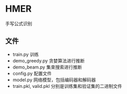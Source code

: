 # HMER
手写公式识别
## 文件
- train.py 训练
- demo_greedy.py 贪婪算法进行推断
- demo_beam.py  集束搜索进行推断
- config.py  配置文件
- model.py 网络模型，包括编码器和解码器
- train.pkl, valid.pkl  分别是训练集和验证集的二进制文件
